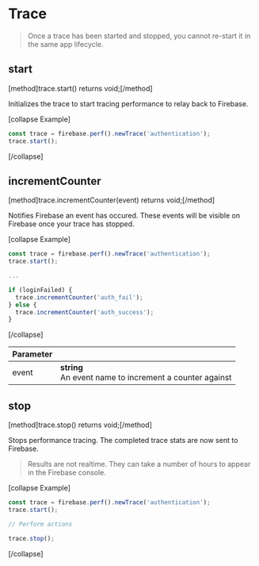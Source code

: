 # Trace

> Once a trace has been started and stopped, you cannot re-start it in the same app lifecycle.

## start
[method]trace.start() returns void;[/method]

Initializes the trace to start tracing performance to relay back to Firebase.

[collapse Example]
```js
const trace = firebase.perf().newTrace('authentication');
trace.start();
```
[/collapse]

## incrementCounter
[method]trace.incrementCounter(event) returns void;[/method]

Notifies Firebase an event has occured. These events will be visible on Firebase once your trace has stopped.

[collapse Example]
```js
const trace = firebase.perf().newTrace('authentication');
trace.start();

...

if (loginFailed) {
  trace.incrementCounter('auth_fail');
} else {
  trace.incrementCounter('auth_success');
}
```
[/collapse]

| Parameter |         |
| --------- | ------- |
| event     | **string** <br /> An event name to increment a counter against |

## stop
[method]trace.stop() returns void;[/method]

Stops performance tracing. The completed trace stats are now sent to Firebase.

> Results are not realtime. They can take a number of hours to appear in the Firebase console.

[collapse Example]
```js
const trace = firebase.perf().newTrace('authentication');
trace.start();

// Perform actions

trace.stop();
```
[/collapse]
